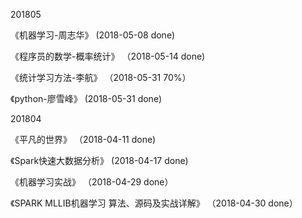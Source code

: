 201805

《机器学习-周志华》 (2018-05-08 done)

《程序员的数学-概率统计》 （2018-05-14 done)

《统计学习方法-李航》 （2018-05-31 70%）

《python-廖雪峰》 (2018-05-31 done)



201804

《平凡的世界》 （2018-04-11 done)

《Spark快速大数据分析》 (2018-04-17 done) 

《机器学习实战》 （2018-04-29 done）

《SPARK MLLIB机器学习  算法、源码及实战详解》 （2018-04-30 done）


